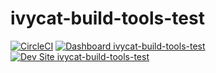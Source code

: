 # ivycat-build-tools-test

[![CircleCI](https://circleci.com/gh/sewmyheadon/ivycat-build-tools-test.svg?style=shield)](https://circleci.com/gh/sewmyheadon/ivycat-build-tools-test)
[![Dashboard ivycat-build-tools-test](https://img.shields.io/badge/dashboard-ivycat_build_tools_test-yellow.svg)](https://dashboard.pantheon.io/sites/40c6fd46-0ec3-4987-b917-9489fc102ca5#dev/code)
[![Dev Site ivycat-build-tools-test](https://img.shields.io/badge/site-ivycat_build_tools_test-blue.svg)](http://dev-ivycat-build-tools-test.pantheonsite.io/)